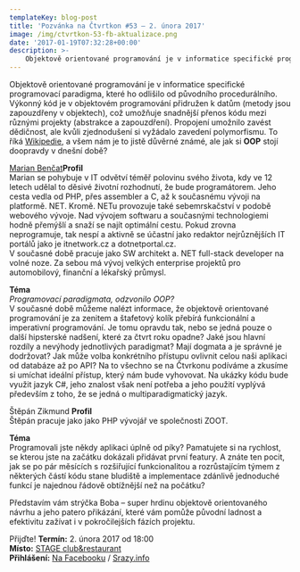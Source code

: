 ```yaml
---
templateKey: blog-post
title: 'Pozvánka na Čtvrtkon #53 – 2. února 2017'
image: /img/ctvrtkon-53-fb-aktualizace.png
date: '2017-01-19T07:32:28+00:00'
description: >-
    Objektově orientované programování je v informatice specifické programovací paradigma, které ho odlišilo od původního procedurálního. Výkonný kód je v objektovém programování přidružen...
---
```

Objektově orientované programování je v informatice specifické programovací paradigma, které ho odlišilo od původního procedurálního. Výkonný kód je v objektovém programování přidružen k datům (metody jsou zapouzdřeny v objektech), což umožňuje snadnější přenos kódu mezi různými projekty (abstrakce a zapouzdření). Propojení umožnilo zavést dědičnost, ale kvůli zjednodušení si vyžádalo zavedení polymorfismu. To říká [Wikipedie](https://cs.wikipedia.org/wiki/Objektově_orientované_programování), a všem nám je to jistě důvěrné známé, ale jak si **OOP** stojí doopravdy v dnešní době?

[Marian Benčat](https://cz.linkedin.com/in/marian-benčat-a832b794)**Profil**  
Marian se pohybuje v IT odvětví téměř polovinu svého života, kdy ve 12 letech udělal to děsivé životní rozhodnutí, že bude programátorem. Jeho cesta vedla od PHP, přes assembler a C, až k současnému vývoji na platformě. NET. Kromě. NETu provozuje také sebemrskačství v podobě webového vývoje. Nad vývojem softwaru a současnými technologiemi hodně přemýšlí a snaží se najít optimální cestu. Pokud zrovna neprogramuje, tak nespí a aktivně se účastní jako redaktor nejrůznějších IT portálů jako je itnetwork.cz a dotnetportal.cz.  
V současné době pracuje jako SW architekt a. NET full-stack developer na volné noze. Za sebou má vývoj velkých enterprise projektů pro automobilový, finanční a lékařský průmysl.

**Téma**  
_Programovací paradigmata, odzvonilo OOP?_  
V současné době můžeme nalézt informace, že objektově orientované programování je za zenitem a štafetový kolík přebírá funkcionální a imperativní programování. Je tomu opravdu tak, nebo se jedná pouze o další hipsterské nadšení, které za čtvrt roku opadne? Jaké jsou hlavní rozdíly a nevýhody jednotlivých paradigmat? Mají dogmata a je správné je dodržovat? Jak může volba konkrétního přístupu ovlivnit celou naši aplikaci od databáze až po API? Na to všechno se na Čtvrkonu podíváme a zkusíme si umíchat ideální přístup, který nám bude vyhovovat. Na ukázky kódu bude využit jazyk C#, jeho znalost však není potřeba a jeho použití vyplývá především z toho, že se jedná o multiparadigmatický jazyk.

Štěpán Zikmund **Profil**  
Štěpán pracuje jako jako PHP vývojář ve společnosti ZOOT.

**Téma**  
Programovali jste někdy aplikaci úplně od píky? Pamatujete si na rychlost, se kterou jste na začátku dokázali přidávat první featury. A znáte ten pocit, jak se po pár měsících s rozšiřující funkcionalitou a rozrůstajícím týmem z některých částí kódu stane bludiště a implementace zdánlivě jednoduché funkcí je najednou řádově obtížnější než na počátku?

Představím vám strýčka Boba – super hrdinu objektově orientovaného návrhu a jeho patero přikázání, které vám pomůže původní ladnost a efektivitu zažívat i v pokročilejších fázích projektu.

Přijďte! **Termín:** 2. února 2017 od 18:00  
**Místo:** [STAGE club&restaurant](http://www.stage-cb.cz)  
**Přihlášení:** [Na Facebooku](https://www.facebook.com/events/372818799749039/) / [Srazy.info](http://srazy.info/ctvrtkon/7071)